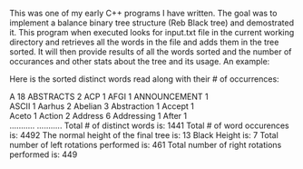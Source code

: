This was one of my early C++ programs I have written. The goal was to implement a balance binary tree structure (Reb Black tree) and demostrated it. 
This program when executed looks for input.txt file in the current working directory and retrieves all the words in the file and adds them in the tree sorted. 
It will then provide results of all the words sorted and the number of occurances and other stats about the tree and its usage. An example:


Here is the sorted distinct words read along with their # of occurrences:

A 18  ABSTRACTS 2  ACP 1  AFGI 1  ANNOUNCEMENT 1  
ASCII 1  Aarhus 2  Abelian 3  Abstraction 1  Accept 1  
Aceto 1  Action 2  Address 6  Addressing 1  After 1  
...........
...........
Total # of distinct words is: 1441
Total # of word occurences is: 4492
The normal height of the final tree is: 13
Black Height is: 7
Total number of left rotations performed is: 461
Total number of right rotations performed is: 449
